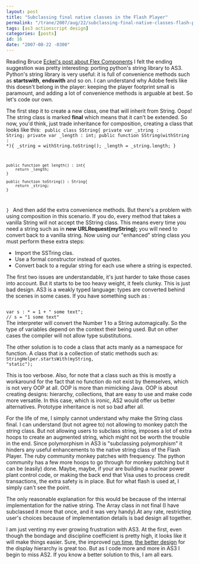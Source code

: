 ```yaml
---
layout: post
title: "Subclassing final native classes in the Flash Player"
permalink: "/trane/2007/aug/22/subclassing-final-native-classes-flash-player/"
tags: [as3 actionscript design]
categories: [posts]
id: 16
date: "2007-08-22 -0300"
---
```

Reading Bruce [Eckel's post about Flex Components](http://www.artima.com/weblogs/viewpost.jsp?thread=212818) I felt the ending suggestion was pretty interesting: porting python's string library to AS3. Python's string library is very useful: it is full of convenience methods such as <strong>startswith</strong>, <strong>endswith</strong> and so on. I can understand why Adobe feels like this doesn't belong in the player: keeping the player footprint small is paramount, and adding a lot of convenience methods is arguable at best. So let's code our own.

The first step it to create a new class, one that will inherit from String. Oops! The string class is marked <strong>final</strong> which means that it can't be extended. So now, you'd think, just trade inheritance for composition, creating a class that looks like this:
<code  class="actionscript">
public class SString{
	private var _string : String;
    private var _length : int;
    public function SString(withString : *){
        _string = withString.toString();
        _length = _string.length;
    }
    
    public function get length() : int{
        return _length;
    }

	public function toString() : String{
        return _string;
    }
}
</code>
And then add the extra convenience methods. But there's a problem with using composition in this scenario. If you do, every method that takes a vanilla String will not accept the SString class. This means every time you need a string such as in <strong> new URLRequest(myString);</strong> you will need to convert back to a vanilla string. Now using our "enhanced" string class you must perform these extra steps:
* Import the SSTring clas.
* Use a formal constructor instead of quotes.
* Convert back to a regular string for each use where a string is expected.

The first two issues are understandable, it's just harder to take those cases into account. But it starts to be too heavy weight, it feels clunky. This is just bad design. AS3 is a weakly typed language: types are converted behind the scenes in some cases. If you have something such as :

<code  class="actionscript">
var s : * = 1 + " some text";
// s = "1 some text"
</code>
The interpreter will convert the Number 1 to a String automagically. So the type of variables depend on the context their being used. But on other cases the compiler will not allow type substitutions. 

The other solution is to code a class that acts manly as a namespace for function. A class that is a collection of static methods such as:
<code  class="actionscript">
StringHelper.startsWith(myString, "static");
</code>

This is too verbose. Also, for note that a class such as this is mostly a workaround for the fact that no function do not exist by themselves, which is not very OOP at all. OOP is more than mimicking Java. OOP is about creating designs: hierarchy, collections, that are easy to use and make code more versatile. In this case, which is ironic, AS2 would offer us better alternatives. Prototype inheritance is not so bad after all.

For the life of me, I simply cannot understand why make the String class final. I can understand (but not agree to) not allowing to monkey patch the string class. But not allowing users to subclass string, imposes a lot of extra hoops to create an augmented string, which might not be worth the trouble in the end. Since polymorphism in AS3 is "subclassing polymorphism" it hinders any useful enhancements to the native string class of the Flash Player. The ruby community monkey patches with frequency. The python community has a few more hoops to go through for monkey patching but it can be (easily) done. Maybe, maybe, if your are building a nuclear power plant control code, or making the back end that Visa uses to process credit transactions, the extra safety is in place. But for what flash is used at, I simply can't see the point. 

The only reasonable explanation for this would be because of the internal implementation for the native string. The Array class in not final (I have subclassed it more that once, and it was very handy).At any rate, restricting user's choices because of implementation details is bad design all together.

I am just venting my ever growing frustration with AS3. At the first, even though the bondage and discipline coefficient is pretty high, it looks like it will make things easier. Sure, the improved [run time](http://www.stimuli.com.br/trane/2007/apr/03/as2-as3-growing-pains/), [the better design](http://www.stimuli.com.br/trane/2007/may/14/as3-happy-bits-2-displayobject-hierarchy/) for the display hierarchy is great too. But as I code more and more in AS3 I begin to miss AS2. If you know a better solution to this, I am all ears.